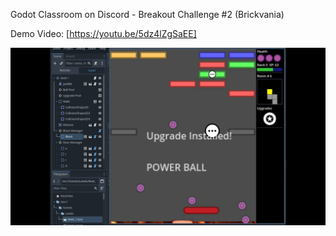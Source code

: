 Godot Classroom on Discord - Breakout Challenge #2
(Brickvania)

Demo Video: [https://youtu.be/5dz4lZgSaEE]

![thumbnail](thumb.png "Brickvania")
